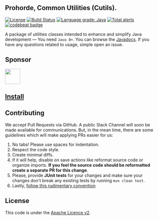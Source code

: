 ## Prohorde, Common Utilities (Cutils). 

[![License](https://img.shields.io/github/license/honerfor/cutils)](#License)
[![Build Status](https://github.com/prohorde/cutils/actions/workflows/maven.yml/badge.svg)](https://github.com/prohorde/cutils/actions/workflows/maven.yml)
[![Language grade: Java](https://img.shields.io/lgtm/grade/java/g/prohorde/cutils.svg?logo=lgtm&logoWidth=18)](https://lgtm.com/projects/g/prohorde/cutils/context:java)
[![Total alerts](https://img.shields.io/lgtm/alerts/g/prohorde/cutils.svg?logo=lgtm&logoWidth=18)](https://lgtm.com/projects/g/prohorde/cutils/alerts/)
[![codebeat badge](https://codebeat.co/badges/be9f0284-b007-4f52-add7-479bb0140382)](https://codebeat.co/projects/github-com-prohorde-cutils-master)


A package of utilities classes intended to enhance and simplify Java development — You need `Java 8+`. You can browse the [Javadocs](https://javadoc.io/doc/com.honerfor/cutils). If you have any questions related to usage, simple open an issue.


## Sponsor
<a href="https://www.jetbrains.com/?from=Cutils" target="_blank"><img src="https://avatars0.githubusercontent.com/u/878437?s=200&v=4" width="50"></a>


## [Install](https://github.com/prohorde/cutils/packages/892378)


## Contributing
We accept Pull Requests via GitHub. A public Slack Channel will soon be made available for communications.
But, in the mean time, there are some guidelines which will make applying PRs easier for us:

1. No tabs! Please use spaces for indentation.
2. Respect the code style.
3. Create minimal diffs.
4. If it will help, disable on save actions like reformat source code or organize imports. **If you feel the source code should be reformatted create a separate PR for this change**.
5. Please, provide **JUnit tests** for your changes and make sure your changes don't break any existing tests by running `mvn clean test`.
6. Lastly, [follow this rudimentary convention](https://blog.jasonmeridth.com/posts/do-not-issue-pull-requests-from-your-master-branch/)

## License

This code is under the [Apache Licence v2](https://github.com/prohorde/cutils/blob/master/LICENSE).
